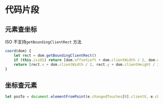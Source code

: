 # 代码片段

## 元素查坐标
ISO 不支持`getBoundingClientRect` 方法
```javascript
coord(dom) {
    let rect = dom.getBoundingClientRect()
    if (this.isiOS) return [dom.offsetLeft + dom.clientWidth / 2, dom.offsetTop + dom.clientHeight / 2]
    return [rect.x + dom.clientWidth / 2, rect.y + dom.clientHeight / 2]
}
```

## 坐标查元素
```javascript
let posTo = document.elementFromPoint(e.changedTouches[0].clientX, e.changedTouches[0].clientY).getAttribute('data-pos')
```